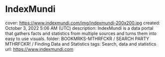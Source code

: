# IndexMundi

cover: https://www.indexmundi.com/img/indexmundi-200x200.jpg
created: October 3, 2022 5:06 AM (UTC)
description: IndexMundi is a data portal that gathers facts and statistics from multiple sources and turns them into easy to use visuals.
folder: BOOKMRKS-MTHRFCKR / SEARCH PARTY MTHRFCKR! / Finding Data and Statistics
tags: Search, data and statistics
url: https://www.indexmundi.com